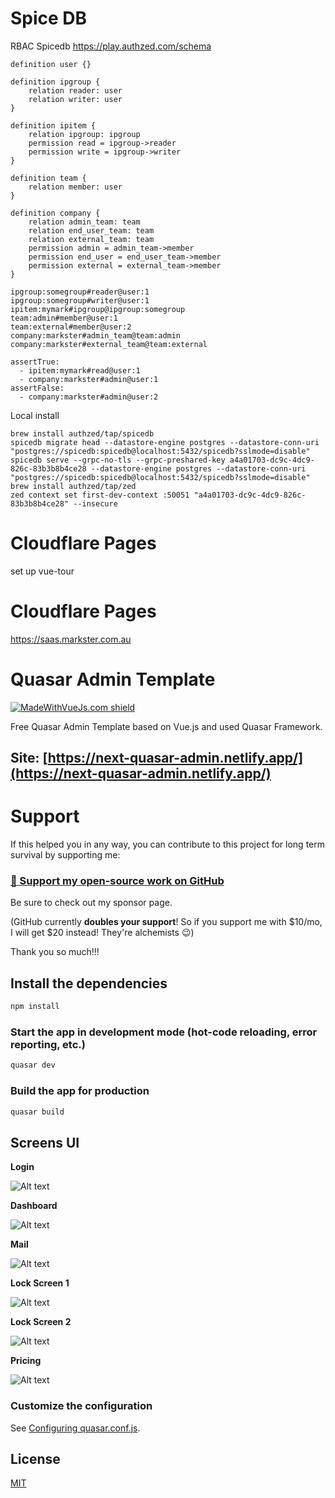# Spice DB

RBAC Spicedb
https://play.authzed.com/schema

```shell
definition user {}

definition ipgroup {
	relation reader: user
	relation writer: user
}

definition ipitem {
	relation ipgroup: ipgroup
	permission read = ipgroup->reader
	permission write = ipgroup->writer
}

definition team {
	relation member: user
}

definition company {
	relation admin_team: team
	relation end_user_team: team
	relation external_team: team
	permission admin = admin_team->member
	permission end_user = end_user_team->member
	permission external = external_team->member
}
```

```shell
ipgroup:somegroup#reader@user:1
ipgroup:somegroup#writer@user:1
ipitem:mymark#ipgroup@ipgroup:somegroup
team:admin#member@user:1
team:external#member@user:2
company:markster#admin_team@team:admin
company:markster#external_team@team:external
```

```shell
assertTrue:
  - ipitem:mymark#read@user:1
  - company:markster#admin@user:1
assertFalse:
  - company:markster#admin@user:2

```
Local install

```shell
brew install authzed/tap/spicedb
spicedb migrate head --datastore-engine postgres --datastore-conn-uri "postgres://spicedb:spicedb@localhost:5432/spicedb?sslmode=disable"
spicedb serve --grpc-no-tls --grpc-preshared-key a4a01703-dc9c-4dc9-826c-83b3b8b4ce28 --datastore-engine postgres --datastore-conn-uri "postgres://spicedb:spicedb@localhost:5432/spicedb?sslmode=disable"
brew install authzed/tap/zed
zed context set first-dev-context :50051 "a4a01703-dc9c-4dc9-826c-83b3b8b4ce28" --insecure
```

# Cloudflare Pages

set up vue-tour

# Cloudflare Pages

https://saas.markster.com.au

# Quasar Admin Template

[![MadeWithVueJs.com shield](https://madewithvuejs.com/storage/repo-shields/2604-shield.svg)](https://madewithvuejs.com/p/quasar-admin/shield-link)

Free Quasar Admin Template based on Vue.js and used Quasar Framework.

## Site: [https://next-quasar-admin.netlify.app/](https://next-quasar-admin.netlify.app/)

# Support

If this helped you in any way, you can contribute to this project for long term survival by supporting me:

### [💜 Support my open-source work on GitHub](https://github.com/sponsors/pratik227)

Be sure to check out my sponsor page.

(GitHub currently **doubles your support**! So if you support me with $10/mo, I will get $20 instead! They're alchemists 😉)

Thank you so much!!!

## Install the dependencies
```bash
npm install
```

### Start the app in development mode (hot-code reloading, error reporting, etc.)
```bash
quasar dev
```


### Build the app for production
```bash
quasar build
```

## Screens UI
**Login**

![Alt text](src/assets/Login.png?raw=true "Screenshot")

**Dashboard**

![Alt text](src/assets/Dashboard.png?raw=true "Screenshot")

[comment]: <> (**CRM Dashboard**)

[comment]: <> (![Alt text]&#40;src/assets/CRMDashboard.png?raw=true "Screenshot"&#41;)

**Mail**

![Alt text](src/assets/Mail.png?raw=true "Screenshot")

**Lock Screen 1**

![Alt text](src/assets/Lock-1.png?raw=true "Screenshot")


**Lock Screen 2**

![Alt text](src/assets/Lock-2.png?raw=true "Screenshot")


**Pricing**

![Alt text](src/assets/Pricing.png?raw=true "Screenshot")


### Customize the configuration
See [Configuring quasar.conf.js](https://quasar.dev/quasar-cli/quasar-conf-js).

## License

[MIT](http://opensource.org/licenses/MIT)
